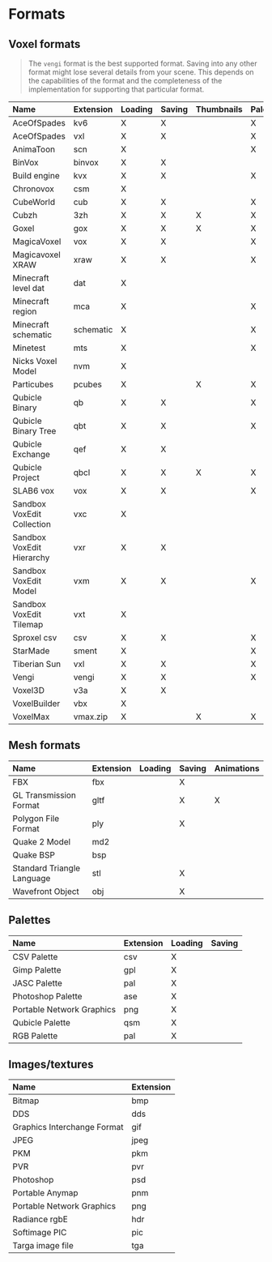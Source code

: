# Formats

## Voxel formats

> The `vengi` format is the best supported format. Saving into any other format might lose several details from your scene. This depends on the capabilities of the format and the completeness of the implementation for supporting that particular format.

| Name                       | Extension   | Loading | Saving | Thumbnails | Palette | Animations | Spec                                                                     |
| :------------------------- | ----------- | ------- | ------ | ---------- | ------- | ---------- | ------------------------------------------------------------------------ |
| AceOfSpades                | kv6         | X       | X      |            | X       |            |                                                                          |
| AceOfSpades                | vxl         | X       | X      |            | X       |            |                                                                          |
| AnimaToon                  | scn         | X       |        |            | X       | X          |                                                                          |
| BinVox                     | binvox      | X       | X      |            |         |            |                                                                          |
| Build engine               | kvx         | X       | X      |            | X       |            |                                                                          |
| Chronovox                  | csm         | X       |        |            |         |            |                                                                          |
| CubeWorld                  | cub         | X       | X      |            | X       |            |                                                                          |
| Cubzh                      | 3zh         | X       | X      | X          | X       |            |                                                                          |
| Goxel                      | gox         | X       | X      | X          | X       |            |                                                                          |
| MagicaVoxel                | vox         | X       | X      |            | X       |            |                                                                          |
| Magicavoxel XRAW           | xraw        | X       | X      |            | X       |            |                                                                          |
| Minecraft level dat        | dat         | X       |        |            |         |            |                                                                          |
| Minecraft region           | mca         | X       |        |            | X       |            |                                                                          |
| Minecraft schematic        | schematic   | X       |        |            | X       |            |                                                                          |
| Minetest                   | mts         | X       |        |            | X       |            |                                                                          |
| Nicks Voxel Model          | nvm         | X       |        |            |         |            |                                                                          |
| Particubes                 | pcubes      | X       |        | X          | X       |            |                                                                          |
| Qubicle Binary             | qb          | X       | X      |            | X       |            |                                                                          |
| Qubicle Binary Tree        | qbt         | X       | X      |            | X       |            |                                                                          |
| Qubicle Exchange           | qef         | X       | X      |            |         |            |                                                                          |
| Qubicle Project            | qbcl        | X       | X      | X          | X       |            |                                                                          |
| SLAB6 vox                  | vox         | X       | X      |            | X       |            |                                                                          |
| Sandbox VoxEdit Collection | vxc         | X       |        |            |         |            |                                                                          |
| Sandbox VoxEdit Hierarchy  | vxr         | X       | X      |            |         | X          |                                                                          |
| Sandbox VoxEdit Model      | vxm         | X       | X      |            | X       |            |                                                                          |
| Sandbox VoxEdit Tilemap    | vxt         | X       |        |            |         |            |                                                                          |
| Sproxel csv                | csv         | X       | X      |            | X       |            |                                                                          |
| StarMade                   | sment       | X       |        |            | X       |            |                                                                          |
| Tiberian Sun               | vxl         | X       | X      |            | X       | X          |                                                                          |
| Vengi                      | vengi       | X       | X      |            | X       | X          |                                                                          |
| Voxel3D                    | v3a         | X       | X      |            |         |            |                                                                          |
| VoxelBuilder               | vbx         | X       |        |            |         |            |                                                                          |
| VoxelMax                   | vmax.zip    | X       |        | X          | X       |            |                                                                          |

## Mesh formats

| Name                       | Extension | Loading | Saving    | Animations |
| :------------------------- | --------- | ------- | --------- | ---------- |
| FBX                        | fbx       |         | X         |            |
| GL Transmission Format     | gltf      |         | X         | X          |
| Polygon File Format        | ply       |         | X         |            |
| Quake 2 Model              | md2       |         |           |            |
| Quake BSP                  | bsp       |         |           |            |
| Standard Triangle Language | stl       |         | X         |            |
| Wavefront Object           | obj       |         | X         |            |

## Palettes

| Name                            | Extension | Loading | Saving |
| :------------------------------ | --------- | ------- | ------ |
| CSV Palette                     | csv       | X       |        |
| Gimp Palette                    | gpl       | X       |        |
| JASC Palette                    | pal       | X       |        |
| Photoshop Palette               | ase       | X       |        |
| Portable Network Graphics       | png       | X       |        |
| Qubicle Palette                 | qsm       | X       |        |
| RGB Palette                     | pal       | X       |        |

## Images/textures

| Name                        | Extension |
| :-------------------------- | --------- |
| Bitmap                      | bmp       |
| DDS                         | dds       |
| Graphics Interchange Format | gif       |
| JPEG                        | jpeg      |
| PKM                         | pkm       |
| PVR                         | pvr       |
| Photoshop                   | psd       |
| Portable Anymap             | pnm       |
| Portable Network Graphics   | png       |
| Radiance rgbE               | hdr       |
| Softimage PIC               | pic       |
| Targa image file            | tga       |
